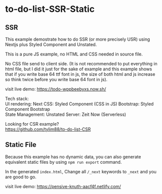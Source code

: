 # to-do-list-SSR-Static

## SSR

This example demostrate how to do SSR (or more precisely USR) using Nextjs plus Styled Component and Unstated.

This is a pure JS example, no HTML and CSS needed in source file.

No CSS file send to client side. (It is not recommended to put everything in html file, but I did it just for the sake of example and this example shows that if you write base 64 ttf font in js, the size of both html and js increase so think twice before you write base 64 font in js).

visit live demo: https://todo-wppbeebyxs.now.sh/

Tech stack:  
UI rendering: Next
CSS: Styled Component (CSS in JS)
Bootstrap: Styled Component Bootstrap  
State Management: Unstated
Server: Zeit Now (Serverless)

Looking for CSR example?  
https://github.com/tylim88/to-do-list-CSR

## Static File

Because this example has no dynamic data, you can also generate equivalent static files by using `npm run export` command.

In the generated `index.html`, Change all `/_next` keywords to `_next` and you are good to go.

visit live demo: https://pensive-knuth-aacf4f.netlify.com/
